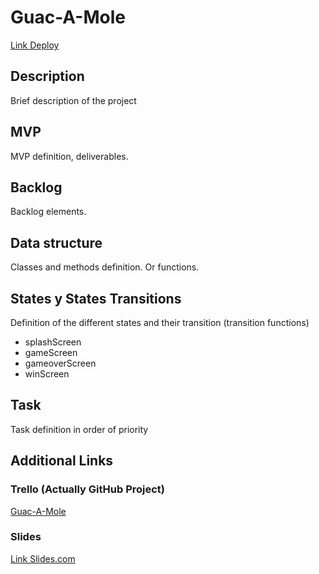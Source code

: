# Guac-A-Mole

[Link Deploy](http://github.com)


## Description
Brief description of the project


## MVP
MVP definition, deliverables.


## Backlog
Backlog elements.


## Data structure
Classes and methods definition. Or functions.


## States y States Transitions
Definition of the different states and their transition (transition functions)

- splashScreen
- gameScreen
- gameoverScreen
- winScreen


## Task
Task definition in order of priority


## Additional Links


### Trello (Actually GitHub Project)
[Guac-A-Mole](https://github.com/JesseVermeulen123/Guac-A-Mole/projects/1)


### Slides
[Link Slides.com](http://slides.com)
